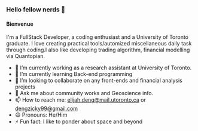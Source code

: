 ### Hello fellow nerds 👋

#### Bienvenue

I'm a FullStack Developer, a coding enthusiast and a University of Toronto graduate. I love creating practical tools/automized miscellaneous daily task through coding.I also like developing trading algorithm, financial modelling via Quantopian.

- 🔭 I’m currently working as a research assistant at University of Toronto.
- 🌱 I’m currently learning Back-end programming
- 👯 I’m looking to collaborate on any front-ends and financial analysis projects
- 💬 Ask me about community works and Geoscience info.
- 📫 How to reach me: elijah.deng@mail.utoronto.ca or dengzicky99@gmail.com
- 😄 Pronouns: He/Him
- ⚡ Fun fact: I like to ponder about space and beyond
